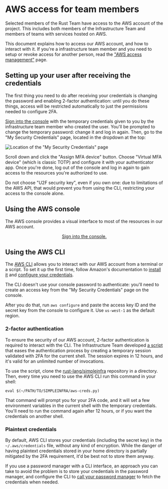 # AWS access for team members

Selected members of the Rust Team have access to the AWS account of the
project. This includes both members of the Infrastructure Team and members of
teams with services hosted on AWS.

This document explains how to access our AWS account, and how to interact with
it. If you're a infrastructure team member and you need to setup or revoke
access for another person, read the ["AWS access
management"](./aws-access-management.md) page.

## Setting up your user after receiving the credentials

The first thing you need to do after receiving your credentials is changing the
password and enabling 2-factor authentication: until you do these things,
access will be restricted automatically to just the permissions needed to
configure 2FA.

[Sign into the console][console-login] with the temporary credentials given to
you by the infrastructure team member who created the user. You'll be prompted
to change the temporary password: change it and log in again. Then, go to the
"My Security Credentials" page, located in the dropdown at the top:

![Location of the "My Security Credentials" page](aws-security-credentials.png)

Scroll down and click the "Assign MFA device" button. Choose "Virtual MFA
device" (which is classic TOTP) and configure it with your authenticator app.
Once you're done, log out of the console and log in again to gain access to the
resources you're authorized to use.

Do not choose "U2F security key", even if you own one: due to limitations of
the AWS API, that would prevent you from using the CLI, restricting your access
to the console alone.

## Using the AWS console

The AWS console provides a visual interface to most of the resources in our AWS
account.

<center>

[Sign into the console.][console-login]

</center>

## Using the AWS CLI

The [AWS CLI](https://aws.amazon.com/cli/) allows you to interact with our AWS
account from a terminal or a script. To set it up the first time, follow
Amazon's documentation to [install it][awscli-install] and [configure your
credentials][awscli-configure].

The CLI doesn't use your console password to
authenticate: you'll need to create an access key from the "My Security
Credentials" page on the console.

After you do that, run `aws configure` and paste the access key ID and the secret
key from the console to configure it. Use `us-west-1` as the default region.

### 2-factor authentication

To ensure the security of our AWS account, 2-factor authentication is required
to interact with the CLI. The Infrastructure Team developed [a
script][simpleinfra-script] that eases the authentication process by creating a
temporary session validated with 2FA for the current shell. The session expires
in 12 hours, and it's valid for an unlimited number of invocations.

To use the script, clone the [rust-lang/simpleinfra][simpleinfra] repository in
a directory. Then, every time you need to use the AWS CLI run this command in
your shell:

```console
eval $(~/PATH/TO/SIMPLEINFRA/aws-creds.py)
```

That command will prompt you for your 2FA code, and it will set a few
environment variables in the current shell with the temporary credentials.
You'll need to run the command again after 12 hours, or if you want the
credentials on another shell.

### Plaintext credentials

By default, AWS CLI stores your credentials (including the secret key) in the
`~/.aws/credentials` file, without any kind of encryption. While the danger of
having plaintext credentials stored in your home directory is partially
mitigated by the 2FA requirement, it'd be best not to store them anyway.

If you use a password manager with a CLI interface, an approach you can take to
avoid the problem is to store your credentials in the password manager, and
configure the CLI to [call your password manager][credential_process] to fetch
the credentials when needed.

[awscli-configure]: https://docs.aws.amazon.com/cli/latest/userguide/cli-chap-configure.html
[awscli-install]: https://docs.aws.amazon.com/cli/latest/userguide/install-cliv1.html
[console-login]: https://rust-lang.signin.aws.amazon.com/console
[credential_process]: https://docs.aws.amazon.com/cli/latest/userguide/cli-configure-sourcing-external.html
[simpleinfra-script]: https://github.com/rust-lang/simpleinfra/blob/master/aws-creds.py
[simpleinfra]: https://github.com/rust-lang/simpleinfra
